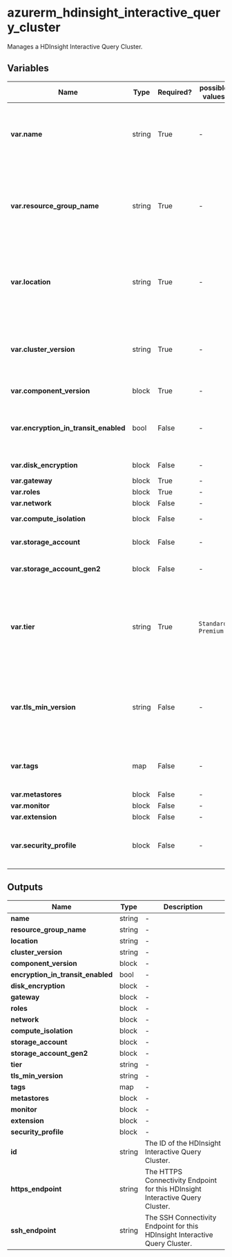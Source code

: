 # azurerm_hdinsight_interactive_query_cluster

Manages a HDInsight Interactive Query Cluster.

## Variables

| Name | Type | Required? |  possible values |  Description |
| ---- | ---- | --------- |  ----------- | ----------- |
| **var.name** | string | True | -  |  Specifies the name for this HDInsight Interactive Query Cluster. Changing this forces a new resource to be created. | 
| **var.resource_group_name** | string | True | -  |  Specifies the name of the Resource Group in which this HDInsight Interactive Query Cluster should exist. Changing this forces a new resource to be created. | 
| **var.location** | string | True | -  |  Specifies the Azure Region which this HDInsight Interactive Query Cluster should exist. Changing this forces a new resource to be created. | 
| **var.cluster_version** | string | True | -  |  Specifies the Version of HDInsights which should be used for this Cluster. Changing this forces a new resource to be created. | 
| **var.component_version** | block | True | -  |  A `component_version` block. | 
| **var.encryption_in_transit_enabled** | bool | False | -  |  Whether encryption in transit is enabled for this Cluster. Changing this forces a new resource to be created. | 
| **var.disk_encryption** | block | False | -  |  A `disk_encryption` block. | 
| **var.gateway** | block | True | -  |  A `gateway` block. | 
| **var.roles** | block | True | -  |  A `roles` block. | 
| **var.network** | block | False | -  |  A `network` block. | 
| **var.compute_isolation** | block | False | -  |  A `compute_isolation` block. | 
| **var.storage_account** | block | False | -  |  One or more `storage_account` block. | 
| **var.storage_account_gen2** | block | False | -  |  A `storage_account_gen2` block. | 
| **var.tier** | string | True | `Standard`, `Premium`  |  Specifies the Tier which should be used for this HDInsight Interactive Query Cluster. Possible values are `Standard` or `Premium`. Changing this forces a new resource to be created. | 
| **var.tls_min_version** | string | False | -  |  The minimal supported TLS version. Possible values are 1.0, 1.1 or 1.2. Changing this forces a new resource to be created. | 
| **var.tags** | map | False | -  |  A map of Tags which should be assigned to this HDInsight Interactive Query Cluster. | 
| **var.metastores** | block | False | -  |  A `metastores` block. | 
| **var.monitor** | block | False | -  |  A `monitor` block. | 
| **var.extension** | block | False | -  |  An `extension` block. | 
| **var.security_profile** | block | False | -  |  A `security_profile` block. Changing this forces a new resource to be created. | 



## Outputs

| Name | Type | Description |
| ---- | ---- | --------- | 
| **name** | string  | - | 
| **resource_group_name** | string  | - | 
| **location** | string  | - | 
| **cluster_version** | string  | - | 
| **component_version** | block  | - | 
| **encryption_in_transit_enabled** | bool  | - | 
| **disk_encryption** | block  | - | 
| **gateway** | block  | - | 
| **roles** | block  | - | 
| **network** | block  | - | 
| **compute_isolation** | block  | - | 
| **storage_account** | block  | - | 
| **storage_account_gen2** | block  | - | 
| **tier** | string  | - | 
| **tls_min_version** | string  | - | 
| **tags** | map  | - | 
| **metastores** | block  | - | 
| **monitor** | block  | - | 
| **extension** | block  | - | 
| **security_profile** | block  | - | 
| **id** | string  | The ID of the HDInsight Interactive Query Cluster. | 
| **https_endpoint** | string  | The HTTPS Connectivity Endpoint for this HDInsight Interactive Query Cluster. | 
| **ssh_endpoint** | string  | The SSH Connectivity Endpoint for this HDInsight Interactive Query Cluster. | 